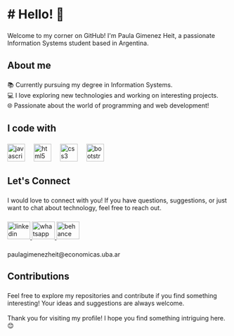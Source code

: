 <h1 align="left"># Hello! 👋</h1>

###

<p align="left">Welcome to my corner on GitHub! I'm Paula Gimenez Heit, a passionate Information Systems student based in Argentina.</p>

###

<h2 align="left">About me</h2>

###

<p align="left">📚 Currently pursuing my degree in Information Systems.<br>💻 I love exploring new technologies and working on interesting projects.<br>🌐 Passionate about the world of programming and web development!</p>

###

<h2 align="left">I code with</h2>

###

<div align="left">
  <img src="https://cdn.jsdelivr.net/gh/devicons/devicon/icons/javascript/javascript-original.svg" height="40" alt="javascript logo"  />
  <img width="12" />
  <img src="https://cdn.jsdelivr.net/gh/devicons/devicon/icons/html5/html5-original.svg" height="40" alt="html5 logo"  />
  <img width="12" />
  <img src="https://cdn.jsdelivr.net/gh/devicons/devicon/icons/css3/css3-original.svg" height="40" alt="css3 logo"  />
  <img width="12" />
  <img src="https://cdn.jsdelivr.net/gh/devicons/devicon/icons/bootstrap/bootstrap-original.svg" height="40" alt="bootstrap logo"  />
</div>

###

<h2 align="left">Let's Connect</h2>

###

<p align="left">I would love to connect with you! If you have questions, suggestions, or just want to chat about technology, feel free to reach out.</p>

###

<div align="left">
  <a href="https://www.linkedin.com/in/pgimenezheit/" target="_blank">
    <img src="https://raw.githubusercontent.com/maurodesouza/profile-readme-generator/master/src/assets/icons/social/linkedin/default.svg" width="52" height="40" alt="linkedin logo"  />
  </a>
  <a href="https://wa.me/541124006315" target="_blank">
    <img src="https://raw.githubusercontent.com/maurodesouza/profile-readme-generator/master/src/assets/icons/social/whatsapp/default.svg" width="52" height="40" alt="whatsapp logo"  />
  </a>
  <a href="https://www.behance.net/paulagimenezheit" target="_blank">
    <img src="https://raw.githubusercontent.com/maurodesouza/profile-readme-generator/master/src/assets/icons/social/behance/default.svg" width="52" height="40" alt="behance logo"  />
  </a>
</div>

###

<p align="left">paulagimenezheit@economicas.uba.ar</p>

###

<h2 align="left">Contributions</h2>

###

<p align="left">Feel free to explore my repositories and contribute if you find something interesting! Your ideas and suggestions are always welcome.<br><br>Thank you for visiting my profile! I hope you find something intriguing here. 😊</p>

###

